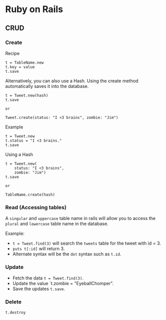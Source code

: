 # Ruby on Rails

## CRUD
### Create
Recipe
```
t = TableName.new
t.key = value
t.save
````
Alternatively, you can also use a Hash. Using the create method automatically saves it into the database.
```
t = Tweet.new(hash)
t.save

or 

Tweet.create(status: "I <3 brains", zombie: "Jim")
```
Example
```
t = Tweet.new
t.status = "I <3 brains."
t.save
```
Using a Hash 
```
t = Tweet.new(
    status: "I <3 brains",
    zombie: "Jim")
t.save

or 

TableName.create(hash)
```
### Read (Accessing tables)
A `singular` and `uppercase` table name in rails will allow you to access the `plural` and `lowercase` table name in the database.

Example:
- `t = Tweet.find(3)` will search the `tweets` table for the tweet with id = 3.
- `puts t[:id]` will return 3.
- Alternate syntax will be the `dot` syntax such as `t.id`.

### Update
- Fetch the data `t = Tweet.find(3)`.
- Update the value `t.zombie = "EyeballChomper".
- Save the updates `t.save`.

### Delete
`t.destroy`